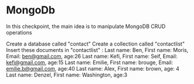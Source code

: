 # MongoDb
In this checkpoint, the main idea is to manipulate MongoDB CRUD operations

Create a database called "contact"
Create a collection called "contactlist"
Insert these documents  in "contactlist" :
Last name: Ben, First name: Moris, Email: ben@gmail.com, age:26
Last name: Kefi, First name: Seif, Email: kefi@gmail.com, age:15
Last name: Emilie, First name: brouge, Email: emilie.b@gmail.com, age:40
Last name: Alex, First name: brown, age: 4
Last name: Denzel, First name: Washington, age:3